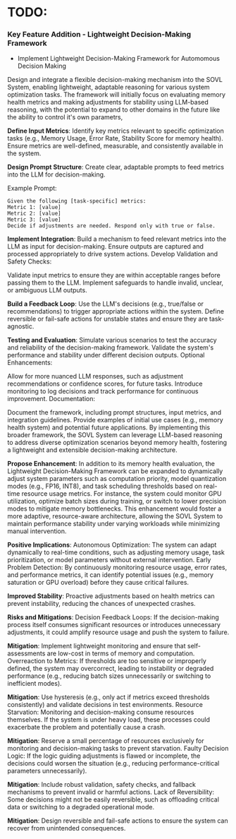 # TODO:

### Key Feature Addition - Lightweight Decision-Making Framework 
- Implement Lightweight Decision-Making Framework for Automomous Decision Making
   
Design and integrate a flexible decision-making mechanism into the SOVL System, enabling lightweight, adaptable reasoning for various system optimization tasks. The framework will initially focus on evaluating memory health metrics and making adjustments for stability using LLM-based reasoning, with the potential to expand to other domains in the future like the ability to control it's own parametrs, 

**Define Input Metrics**:
Identify key metrics relevant to specific optimization tasks (e.g., Memory Usage, Error Rate, Stability Score for memory health).
Ensure metrics are well-defined, measurable, and consistently available in the system.

**Design Prompt Structure**:
Create clear, adaptable prompts to feed metrics into the LLM for decision-making.

Example Prompt:
```
Given the following [task-specific] metrics:  
Metric 1: [value]  
Metric 2: [value]  
Metric 3: [value]  
Decide if adjustments are needed. Respond only with true or false.  
```
**Implement Integration**:
Build a mechanism to feed relevant metrics into the LLM as input for decision-making.
Ensure outputs are captured and processed appropriately to drive system actions.
Develop Validation and Safety Checks:

Validate input metrics to ensure they are within acceptable ranges before passing them to the LLM.
Implement safeguards to handle invalid, unclear, or ambiguous LLM outputs.

**Build a Feedback Loop**:
Use the LLM's decisions (e.g., true/false or recommendations) to trigger appropriate actions within the system.
Define reversible or fail-safe actions for unstable states and ensure they are task-agnostic.

**Testing and Evaluation**:
Simulate various scenarios to test the accuracy and reliability of the decision-making framework.
Validate the system's performance and stability under different decision outputs.
Optional Enhancements:

Allow for more nuanced LLM responses, such as adjustment recommendations or confidence scores, for future tasks.
Introduce monitoring to log decisions and track performance for continuous improvement.
Documentation:

Document the framework, including prompt structures, input metrics, and integration guidelines.
Provide examples of initial use cases (e.g., memory health system) and potential future applications.
By implementing this broader framework, the SOVL System can leverage LLM-based reasoning to address diverse optimization scenarios beyond memory health, fostering a lightweight and extensible decision-making architecture.

**Propose Enhancement**: 
In addition to its memory health evaluation, the Lightweight Decision-Making Framework can be expanded to dynamically adjust system parameters such as computation priority, model quantization modes (e.g., FP16, INT8), and task scheduling thresholds based on real-time resource usage metrics. For instance, the system could monitor GPU utilization, optimize batch sizes during training, or switch to lower precision modes to mitigate memory bottlenecks. This enhancement would foster a more adaptive, resource-aware architecture, allowing the SOVL System to maintain performance stability under varying workloads while minimizing manual intervention.

**Positive Implications**:
Autonomous Optimization: The system can adapt dynamically to real-time conditions, such as adjusting memory usage, task prioritization, or model parameters without external intervention.
Early Problem Detection: By continuously monitoring resource usage, error rates, and performance metrics, it can identify potential issues (e.g., memory saturation or GPU overload) before they cause critical failures.

**Improved Stability**: Proactive adjustments based on health metrics can prevent instability, reducing the chances of unexpected crashes.

**Risks and Mitigations**:
Decision Feedback Loops: If the decision-making process itself consumes significant resources or introduces unnecessary adjustments, it could amplify resource usage and push the system to failure.

**Mitigation**: Implement lightweight monitoring and ensure that self-assessments are low-cost in terms of memory and computation.
Overreaction to Metrics: If thresholds are too sensitive or improperly defined, the system may overcorrect, leading to instability or degraded performance (e.g., reducing batch sizes unnecessarily or switching to inefficient modes).

**Mitigation**: Use hysteresis (e.g., only act if metrics exceed thresholds consistently) and validate decisions in test environments.
Resource Starvation: Monitoring and decision-making consume resources themselves. If the system is under heavy load, these processes could exacerbate the problem and potentially cause a crash.

**Mitigation**: Reserve a small percentage of resources exclusively for monitoring and decision-making tasks to prevent starvation.
Faulty Decision Logic: If the logic guiding adjustments is flawed or incomplete, the decisions could worsen the situation (e.g., reducing performance-critical parameters unnecessarily).

**Mitigation**: Include robust validation, safety checks, and fallback mechanisms to prevent invalid or harmful actions.
Lack of Reversibility: Some decisions might not be easily reversible, such as offloading critical data or switching to a degraded operational mode.

**Mitigation**: Design reversible and fail-safe actions to ensure the system can recover from unintended consequences.
